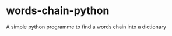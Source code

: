 words-chain-python
==================

A simple python programme to find a words chain into a dictionary

